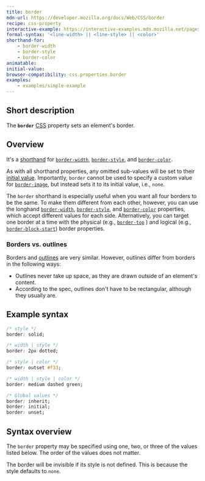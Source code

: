 ```yaml
---
title: border
mdn-url: https://developer.mozilla.org/docs/Web/CSS/border
recipe: css-property
interactive-example: https://interactive-examples.mdn.mozilla.net/pages/css/border.html
formal-syntax: '<line-width> || <line-style> || <color>'
shorthand-for:
    - border-width
    - border-style
    - border-color
animatable:
initial-value:
browser-compatibility: css.properties.border
examples:
    - examples/simple-example
---
```


## Short description

The **`border`** [CSS](/en-US/docs/CSS) property sets an element's
border.

## Overview

It's a [shorthand](/en-US/docs/Web/CSS/Shorthand_properties)
for [`border-width`](/en-US/docs/Web/CSS/border-width),
[`border-style`](/en-US/docs/Web/CSS/border-style),
and [`border-color`](/en-US/docs/Web/CSS/border-color).

As with all shorthand properties, any omitted sub-values will be set to
their [initial value](/en-US/docs/Web/CSS/initial_value). Importantly,
`border` cannot be used to specify a custom value for
[`border-image`](/en-US/docs/Web/CSS/border-image),
but instead sets it to its initial value, i.e., `none`.

The `border` shorthand is especially useful when you want all four
borders to be the same. To make them different from each other, however,
you can use the longhand
[`border-width`](/en-US/docs/Web/CSS/border-width),
[`border-style`](/en-US/docs/Web/CSS/border-style),
and
[`border-color`](/en-US/docs/Web/CSS/border-color)
properties, which accept different values for each side. Alternatively,
you can target one border at a time with the physical (e.g.,
[`border-top`](/en-US/docs/Web/CSS/border-top)
) and logical (e.g.,
[`border-block-start`](/en-US/docs/Web/CSS/border-block-start))
border properties.

### Borders vs. outlines

Borders and [outlines](/en-US/docs/Web/CSS/outline) are very similar.
However, outlines differ from borders in the following ways:

- Outlines never take up space, as they are drawn outside of an
  element's content.
- According to the spec, outlines don't have to be rectangular,
  although they usually are.

## Example syntax
```.css
/* style */
border: solid;

/* width | style */
border: 2px dotted;

/* style | color */
border: outset #f33;

/* width | style | color */
border: medium dashed green;

/* Global values */
border: inherit;
border: initial;
border: unset;
```

## Syntax overview
The `border` property may be specified using one, two, or three of the
values listed below. The order of the values does not matter.

The border will be invisible if its style is not defined. This
is because the style defaults to `none`.
